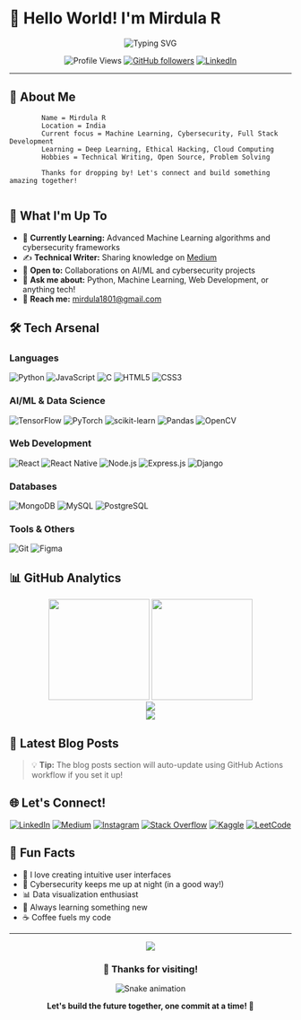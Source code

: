 # 👋 Hello World! I'm Mirdula R

<div align="center">
  <img src="https://readme-typing-svg.demolab.com?font=Fira+Code&weight=600&size=28&pause=1000&color=6366F1&center=true&vCenter=true&random=false&width=600&lines=AI+%26+ML+Enthusiast;Cybersecurity+Passionate;Full+Stack+Developer;Problem+Solver" alt="Typing SVG" />
</div>

<div align="center">
  
  ![Profile Views](https://komarev.com/ghpvc/?username=mirdula18&label=Profile%20views&color=6366F1&style=for-the-badge)
  [![GitHub followers](https://img.shields.io/github/followers/mirdula18?logo=github&style=for-the-badge&color=6366F1)](https://github.com/mirdula18)
  [![LinkedIn](https://img.shields.io/badge/-Connect-6366F1?style=for-the-badge&logo=linkedin&logoColor=white)](https://linkedin.com/in/mirdula-r)
  
</div>

---

## 🚀 About Me

```
        Name = Mirdula R
        Location = India
        Current focus = Machine Learning, Cybersecurity, Full Stack Development
        Learning = Deep Learning, Ethical Hacking, Cloud Computing
        Hobbies = Technical Writing, Open Source, Problem Solving
        
        Thanks for dropping by! Let's connect and build something amazing together!
        

```

## 💼 What I'm Up To

- 🔬 **Currently Learning:** Advanced Machine Learning algorithms and cybersecurity frameworks
- ✍️ **Technical Writer:** Sharing knowledge on [Medium](https://medium.com/@mirdula1801)
- 🤝 **Open to:** Collaborations on AI/ML and cybersecurity projects
- 💬 **Ask me about:** Python, Machine Learning, Web Development, or anything tech!
- 📧 **Reach me:** [mirdula1801@gmail.com](mailto:mirdula1801@gmail.com)

## 🛠️ Tech Arsenal

### Languages
![Python](https://img.shields.io/badge/Python-3776AB?style=for-the-badge&logo=python&logoColor=white)
![JavaScript](https://img.shields.io/badge/JavaScript-F7DF1E?style=for-the-badge&logo=javascript&logoColor=black)
![C](https://img.shields.io/badge/C-00599C?style=for-the-badge&logo=c&logoColor=white)
![HTML5](https://img.shields.io/badge/HTML5-E34F26?style=for-the-badge&logo=html5&logoColor=white)
![CSS3](https://img.shields.io/badge/CSS3-1572B6?style=for-the-badge&logo=css3&logoColor=white)

### AI/ML & Data Science
![TensorFlow](https://img.shields.io/badge/TensorFlow-FF6F00?style=for-the-badge&logo=tensorflow&logoColor=white)
![PyTorch](https://img.shields.io/badge/PyTorch-EE4C2C?style=for-the-badge&logo=pytorch&logoColor=white)
![scikit-learn](https://img.shields.io/badge/scikit--learn-F7931E?style=for-the-badge&logo=scikit-learn&logoColor=white)
![Pandas](https://img.shields.io/badge/Pandas-150458?style=for-the-badge&logo=pandas&logoColor=white)
![OpenCV](https://img.shields.io/badge/OpenCV-27338e?style=for-the-badge&logo=OpenCV&logoColor=white)

### Web Development
![React](https://img.shields.io/badge/React-20232A?style=for-the-badge&logo=react&logoColor=61DAFB)
![React Native](https://img.shields.io/badge/React_Native-20232A?style=for-the-badge&logo=react&logoColor=61DAFB)
![Node.js](https://img.shields.io/badge/Node.js-43853D?style=for-the-badge&logo=node.js&logoColor=white)
![Express.js](https://img.shields.io/badge/Express.js-000000?style=for-the-badge&logo=express&logoColor=white)
![Django](https://img.shields.io/badge/Django-092E20?style=for-the-badge&logo=django&logoColor=white)

### Databases
![MongoDB](https://img.shields.io/badge/MongoDB-4EA94B?style=for-the-badge&logo=mongodb&logoColor=white)
![MySQL](https://img.shields.io/badge/MySQL-005C84?style=for-the-badge&logo=mysql&logoColor=white)
![PostgreSQL](https://img.shields.io/badge/PostgreSQL-316192?style=for-the-badge&logo=postgresql&logoColor=white)

### Tools & Others
![Git](https://img.shields.io/badge/Git-F05032?style=for-the-badge&logo=git&logoColor=white)
![Figma](https://img.shields.io/badge/Figma-F24E1E?style=for-the-badge&logo=figma&logoColor=white)

## 📊 GitHub Analytics

<div align="center">
  <img height="180em" src="https://github-readme-stats.vercel.app/api?username=mirdula18&show_icons=true&theme=tokyonight&hide_border=true&count_private=true" />
  <img height="180em" src="https://github-readme-stats.vercel.app/api/top-langs/?username=mirdula18&layout=compact&theme=tokyonight&hide_border=true" />
</div>

<div align="center">
  <img src="https://github-readme-streak-stats.herokuapp.com/?user=mirdula18&theme=tokyonight&hide_border=true" />
</div>

<div align="center">
  <img src="https://github-profile-trophy.vercel.app/?username=mirdula18&theme=tokyonight&no-frame=true&column=7" />
</div>

## 📝 Latest Blog Posts

<!-- BLOG-POST-LIST:START -->
<!-- BLOG-POST-LIST:END -->

> 💡 **Tip:** The blog posts section will auto-update using GitHub Actions workflow if you set it up!

## 🌐 Let's Connect!

<div align="center">
  
  [![LinkedIn](https://img.shields.io/badge/LinkedIn-0077B5?style=for-the-badge&logo=linkedin&logoColor=white)](https://linkedin.com/in/mirdula-r)
  [![Medium](https://img.shields.io/badge/Medium-12100E?style=for-the-badge&logo=medium&logoColor=white)](https://medium.com/@mirdula1801)
  [![Instagram](https://img.shields.io/badge/Instagram-E4405F?style=for-the-badge&logo=instagram&logoColor=white)](https://instagram.com/mirdula1801)
  [![Stack Overflow](https://img.shields.io/badge/Stack_Overflow-FE7A16?style=for-the-badge&logo=stack-overflow&logoColor=white)](https://stackoverflow.com/users/mirdula-r)
  [![Kaggle](https://img.shields.io/badge/Kaggle-20BEFF?style=for-the-badge&logo=Kaggle&logoColor=white)](https://kaggle.com/mirdula-r)
  [![LeetCode](https://img.shields.io/badge/LeetCode-FFA116?style=for-the-badge&logo=LeetCode&logoColor=black)](https://www.leetcode.com/mirdula01)
  
</div>

## 🎯 Fun Facts

- 🎨 I love creating intuitive user interfaces
- 🔐 Cybersecurity keeps me up at night (in a good way!)
- 📊 Data visualization enthusiast
- 🌱 Always learning something new
- ☕ Coffee fuels my code

---

<div align="center">
  <img src="https://capsule-render.vercel.app/api?type=waving&color=gradient&height=100&section=footer" />
  
  ### 💝 Thanks for visiting! 
  
  ![Snake animation](https://github.com/mirdula18/mirdula18/blob/output/github-contribution-grid-snake.svg)
  
  **Let's build the future together, one commit at a time! 🚀**
</div>
